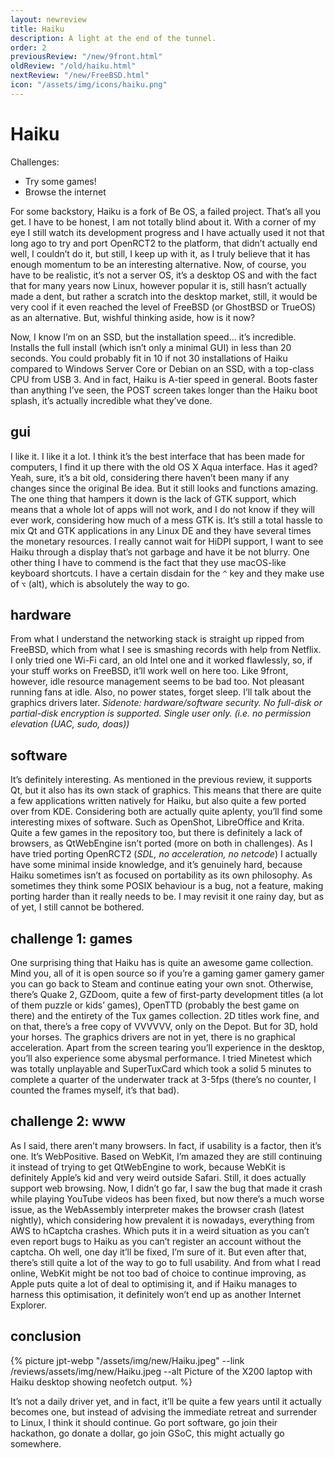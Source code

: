 ```yaml
---
layout: newreview
title: Haiku
description: A light at the end of the tunnel.
order: 2
previousReview: "/new/9front.html"
oldReview: "/old/haiku.html"
nextReview: "/new/FreeBSD.html"
icon: "/assets/img/icons/haiku.png"
---
```


# Haiku

Challenges:

- Try some games!
- Browse the internet

For some backstory, Haiku is a fork of Be OS, a failed project. That’s all you get. I have to be honest, I am not totally blind about it. With a corner of my eye I still watch its development progress and I have actually used it not that long ago to try and port OpenRCT2 to the platform, that didn’t actually end well, I couldn’t do it, but still, I keep up with it, as I truly believe that it has enough momentum to be an interesting alternative. Now, of course, you have to be realistic, it’s not a server OS, it’s a desktop OS and with the fact that for many years now Linux, however popular it is, still hasn’t actually made a dent, but rather a scratch into the desktop market, still, it would be very cool if it even reached the level of FreeBSD (or GhostBSD or TrueOS) as an alternative. But, wishful thinking aside, how is it now?

Now, I know I’m on an SSD, but the installation speed... it’s incredible. Installs the full install (which isn’t only a minimal GUI) in less than 20 seconds. You could probably fit in 10 if not 30 installations of Haiku compared to Windows Server Core or Debian on an SSD, with a top-class CPU from USB 3. And in fact, Haiku is A-tier speed in general. Boots faster than anything I’ve seen, the POST screen takes longer than the Haiku boot splash, it’s actually incredible what they’ve done.

## gui

I like it. I like it a lot. I think it’s the best interface that has been made for computers, I find it up there with the old OS X Aqua interface. Has it aged? Yeah, sure, it’s a bit old, considering there haven’t been many if any changes since the original Be idea. But it still looks and functions amazing. The one thing that hampers it down is the lack of GTK support, which means that a whole lot of apps will not work, and I do not know if they will ever work, considering how much of a mess GTK is. It’s still a total hassle to mix Qt and GTK applications in any Linux DE and they have several times the monetary resources. I really cannot wait for HiDPI support, I want to see Haiku through a display that’s not garbage and have it be not blurry. One other thing I have to commend is the fact that they use macOS-like keyboard shortcuts. I have a certain disdain for the `^` key and they make use of `⌥` (alt), which is absolutely the way to go.

## hardware

From what I understand the networking stack is straight up ripped from FreeBSD, which from what I see is smashing records with help from Netflix. I only tried one Wi-Fi card, an old Intel one and it worked flawlessly, so, if your stuff works on FreeBSD, it’ll work well on here too. Like 9front, however, idle resource management seems to be bad too. Not pleasant running fans at idle. Also, no power states, forget sleep. I’ll talk about the graphics drivers later.
_Sidenote: hardware/software security. No full-disk or partial-disk encryption is supported. Single user only. (i.e. no permission elevation (UAC, sudo, doas))_

## software

It’s definitely interesting. As mentioned in the previous review, it supports Qt, but it also has its own stack of graphics. This means that there are quite a few applications written natively for Haiku, but also quite a few ported over from KDE. Considering both are actually quite aplenty, you’ll find some interesting mixes of software. Such as OpenShot, LibreOffice and Krita. Quite a few games in the repository too, but there is definitely a lack of browsers, as QtWebEngine isn’t ported (more on both in challenges). As I have tried porting OpenRCT2 (_SDL, no acceleration, no netcode_) I actually have some minimal inside knowledge, and it’s genuinely hard, because Haiku sometimes isn’t as focused on portability as its own philosophy. As sometimes they think some POSIX behaviour is a bug, not a feature, making porting harder than it really needs to be. I may revisit it one rainy day, but as of yet, I still cannot be bothered.

## challenge 1: games

One surprising thing that Haiku has is quite an awesome game collection. Mind you, all of it is open source so if you’re a gaming gamer gamery gamer you can go back to Steam and continue eating your own snot. Otherwise, there’s Quake 2, GZDoom, quite a few of first-party development titles (a lot of them puzzle or kids’ games), OpenTTD (probably the best game on there) and the entirety of the Tux games collection. 2D titles work fine, and on that, there’s a free copy of VVVVVV, only on the Depot. But for 3D, hold your horses. The graphics drivers are not in yet, there is no graphical acceleration. Apart from the screen tearing you’ll experience in the desktop, you’ll also experience some abysmal performance. I tried Minetest which was totally unplayable and SuperTuxCard which took a solid 5 minutes to complete a quarter of the underwater track at 3-5fps (there’s no counter, I counted the frames myself, it’s that bad).

## challenge 2: www

As I said, there aren’t many browsers. In fact, if usability is a factor, then it’s one. It’s WebPositive. Based on WebKit, I’m amazed they are still continuing it instead of trying to get QtWebEngine to work, because WebKit is definitely Apple’s kid and very weird outside Safari. Still, it does actually support web browsing. Now, I didn’t go far, I saw the bug that made it crash while playing YouTube videos has been fixed, but now there’s a much worse issue, as the WebAssembly interpreter makes the browser crash (latest nightly), which considering how prevalent it is nowadays, everything from AWS to hCaptcha crashes. Which puts it in a weird situation as you can’t even report bugs to Haiku as you can’t register an account without the captcha. Oh well, one day it’ll be fixed, I’m sure of it. But even after that, there’s still quite a lot of the way to go to full usability. And from what I read online, WebKit might be not too bad of choice to continue improving, as Apple puts quite a lot of deal to optimising it, and if Haiku manages to harness this optimisation, it definitely won’t end up as another Internet Explorer.

## conclusion

{% picture jpt-webp "/assets/img/new/Haiku.jpeg" --link /reviews/assets/img/new/Haiku.jpeg --alt Picture of the X200 laptop with Haiku desktop showing neofetch output. %}

It’s not a daily driver yet, and in fact, it’ll be quite a few years until it actually becomes one, but instead of advising the immediate retreat and surrender to Linux, I think it should continue. Go port software, go join their hackathon, go donate a dollar, go join GSoC, this might actually go somewhere.
